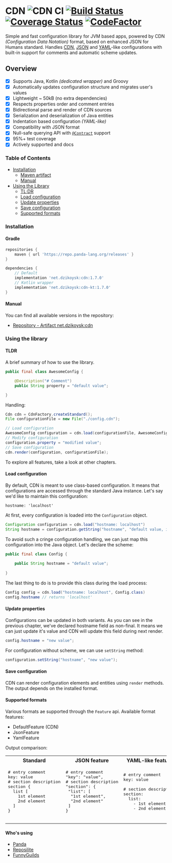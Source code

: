 # CDN ![CDN CI](https://github.com/dzikoysk/cdn/workflows/CDN%20CI/badge.svg)  [![Build Status](https://travis-ci.com/dzikoysk/cdn.svg?branch=master)](https://travis-ci.com/dzikoysk/cdn) [![Coverage Status](https://coveralls.io/repos/github/dzikoysk/cdn/badge.svg?branch=master)](https://coveralls.io/github/dzikoysk/cdn?branch=master) [![CodeFactor](https://www.codefactor.io/repository/github/dzikoysk/cdn/badge)](https://www.codefactor.io/repository/github/dzikoysk/cdn)
Simple and fast configuration library for JVM based apps, powered by CDN *(Configuration Data Notation)* format, based on enhanced JSON for Humans standard. Handles [CDN](https://github.com/dzikoysk/cdn), [JSON](https://www.json.org) and [YAML](https://yaml.org)-like configurations with built-in support for comments and automatic scheme updates.

## Overview
- [x] Supports Java, Kotlin _(dedicated wrapper)_ and Groovy
- [x] Automatically updates configuration structure and migrates user's values
- [x] Lightweight ~ 50kB (no extra dependencies) 
- [x] Respects properties order and comment entries
- [x] Bidirectional parse and render of CDN sources
- [x] Serialization and deserialization of Java entities 
- [x] Indentation based configuration _(YAML-like)_
- [x] Compatibility with JSON format
- [x] Null-safe querying API with [`@Contract`](https://www.jetbrains.com/help/idea/contract-annotations.html) support
- [x] 95%+ test coverage
- [x] Actively supported and docs

### Table of Contents
* [Installation](#installation)
    * [Maven artifact](#gradle)
    * [Manual](#manual)
* [Using the Library](#using-the-library)
    * [TL;DR](#tldr)
    * [Load configuration](#load-configuration) 
    * [Update properties](#update-properties) 
    * [Save configuration](#save-configuration) 
    * [Supported formats](#supported-formats)

### Installation

#### Gradle

```groovy
repositories {
    maven { url 'https://repo.panda-lang.org/releases' }
}

dependencies {
    // Default
    implementation 'net.dzikoysk:cdn:1.7.0'
    // Kotlin wrapper
    implementation 'net.dzikoysk:cdn-kt:1.7.0'
}
```

#### Manual

You can find all available versions in the repository:

* [Repository - Artifact net.dzikoysk:cdn](https://repo.panda-lang.org/net/dzikoysk/cdn)

### Using the library

#### TLDR
A brief summary of how to use the library.

```java
public final class AwesomeConfig {

    @Description("# Comment")
    public String property = "default value";

}
```

Handling:

```java
Cdn cdn = CdnFactory.createStandard();
File configurationFile = new File("./config.cdn");

// Load configuration
AwesomeConfig configuration = cdn.load(configurationFile, AwesomeConfig.class)
// Modify configuration
configuration.property = "modified value";
// Save configuration
cdn.render(configuration, configurationFile);
```

To explore all features, take a look at other chapters.

#### Load configuration

By default, CDN is meant to use class-based configuration.
It means that configurations are accessed through the standard Java instance.
Let's say we'd like to maintain this configuration:

```hocon
hostname: 'localhost'
```

At first, every configuration is loaded into the `Configuration` object.

```java
Configuration configuration = cdn.load("hostname: localhost")
String hostname = configuration.getString("hostname", "default value, if the requested one was not found")
```

To avoid such a cringe configuration handling, we can just map this configuration into the Java object.
Let's declare the scheme:

```java
public final class Config {
    
    public String hostname = "default value";
    
}
```

The last thing to do is to provide this class during the load process:

```java
Config config = cdn.load("hostname: localhost", Config.class)
config.hostname // returns 'localhost'
```

#### Update properties

Configurations can be updated in both variants. 
As you can see in the previous chapter, we've declared hostname field as non-final.
It means we can just update it's value and CDN will update this field during next render.

```java
config.hostname = "new value";
```

For configuration without scheme, we can use `setString` method:

```java
configuration.setString("hostname", "new value");
```

#### Save configuration

CDN can render configuration elements and entities using `render` methods.
The output depends on the installed format. 

#### Supported formats
Various formats ae supported through the `Feature` api. 
Available format features:

* DefaultFeature (CDN)
* JsonFeature
* YamlFeature

Output comparison:
 
<table>
 <tr>
  <th>Standard</th>
  <th>JSON feature</th>
  <th>YAML-like feature</th>
 </tr>
 <tr>
  <td>
   <pre lang="javascript">
# entry comment
key: value
# section description
section {
  list [
    1st element
    2nd element
  ]
}
   </pre>
  </td>
  <td>
   <pre lang="javascript">
# entry comment
"key": "value",
# section description
"section": {
 "list": [
  "1st element",
  "2nd element"
 ]
}
   </pre>
  </td>
  <td>
   <pre lang="yaml">
# entry comment
key: value <br>
# section description
section:
  list:
    - 1st element
    - 2nd element
   </pre>
  </td>
 </tr>
</table>

#### Who's using
* [Panda](https://github.com/panda-lang/panda)
* [Reposilite](https://github.com/dzikoysk/reposilite)
* [FunnyGuilds](https://github.com/FunnyGuilds/FunnyGuilds)
